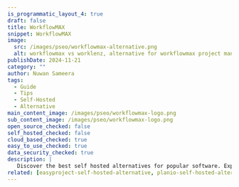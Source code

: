 ```yaml
---
is_programmatic_layout_4: true
draft: false
title: WorkflowMAX
snippet: WorkflowMAX
image:
  src: /images/pseo/workflowmax-alternative.png
  alt: workflowmax vs worklenz, alternative for workflowmax project managemet tool, task management, resource management, productivity, self-hosted
publishDate: 2024-11-21
category: ""
author: Nuwan Sameera
tags:
  - Guide
  - Tips
  - Self-Hosted
  - Alternative
main_content_image: /images/pseo/workflowmax-logo.png
sub_content_image: /images/pseo/workflowmax-logo.png
open_source_checked: false
self_hosted_checked: false
cloud_based_checked: true
easy_to_use_checked: true
data_security_checked: true
description: |
   Discover the best self hosted alternatives for popular software. Explore our comprehensive guides and find the perfect solution for your needs today.
related: [easyproject-self-hosted-alternative, planio-self-hosted-alternative, slack-self-hosted-alternative, trello-self-hosted-alternative]
---
```

